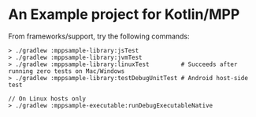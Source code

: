 # An Example project for Kotlin/MPP

From frameworks/support, try the following commands:
```
> ./gradlew :mppsample-library:jsTest
> ./gradlew :mppsample-library:jvmTest
> ./gradlew :mppsample-library:linuxTest         # Succeeds after running zero tests on Mac/Windows
> ./gradlew :mppsample-library:testDebugUnitTest # Android host-side test

// On Linux hosts only
> ./gradlew :mppsample-executable:runDebugExecutableNative
```

